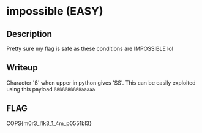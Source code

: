 # impossible (EASY)

## Description
Pretty sure my flag is safe as these conditions are IMPOSSIBLE lol

## Writeup
Character 'ß' when upper in python gives 'SS'. This can be easily exploited using this payload `ßßßßßßßßßßaaaaa`

## FLAG
COPS{m0r3_l1k3_1_4m_p0551bl3}
